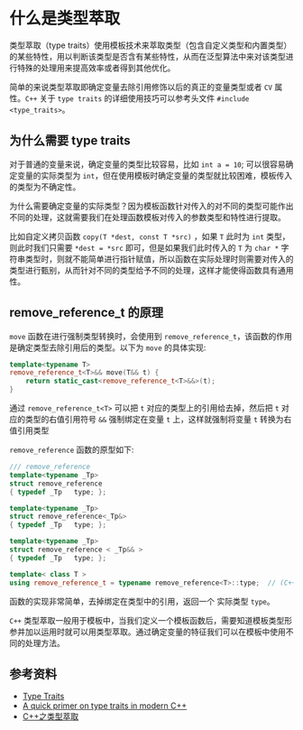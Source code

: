 # 什么是类型萃取

类型萃取（type traits）使用模板技术来萃取类型（包含自定义类型和内置类型）的某些特性，用以判断该类型是否含有某些特性，从而在泛型算法中来对该类型进行特殊的处理用来提高效率或者得到其他优化。

简单的来说类型萃取即确定变量去除引用修饰以后的真正的变量类型或者 `CV` 属性。`C++` 关于 `type traits` 的详细使用技巧可以参考头文件 `#include <type_traits>`。

## 为什么需要 type traits

对于普通的变量来说，确定变量的类型比较容易，比如 `int a = 10`; 可以很容易确定变量的实际类型为 `int`，但在使用模板时确定变量的类型就比较困难，模板传入的类型为不确定性。

为什么需要确定变量的实际类型？因为模板函数针对传入的对不同的类型可能作出不同的处理，这就需要我们在处理函数模板对传入的参数类型和特性进行提取。

比如自定义拷贝函数 `copy(T *dest, const T *src)` ，如果 `T` 此时为 `int` 类型，则此时我们只需要 `*dest = *src` 即可，但是如果我们此时传入的 `T` 为 `char *` 字符串类型时，则就不能简单进行指针赋值，所以函数在实际处理时则需要对传入的类型进行甄别，从而针对不同的类型给予不同的处理，这样才能使得函数具有通用性。

## remove_reference_t 的原理

`move` 函数在进行强制类型转换时，会使用到 `remove_reference_t`，该函数的作用是确定类型去除引用后的类型。以下为 `move` 的具体实现:

```cpp
template<typename T>
remove_reference_t<T>&& move(T&& t) {
    return static_cast<remove_reference_t<T>&&>(t);
}
```

通过 `remove_reference_t<T>` 可以把 `t` 对应的类型上的引用给去掉，然后把 `t` 对应的类型的右值引用符号 `&&` 强制绑定在变量 `t` 上，这样就强制将变量 `t` 转换为右值引用类型

`remove_reference` 函数的原型如下:

```cpp
/// remove_reference
template<typename _Tp>
struct remove_reference
{ typedef _Tp   type; };

template<typename _Tp>
struct remove_reference<_Tp&>
{ typedef _Tp   type; };

template<typename _Tp>
struct remove_reference < _Tp&& >
{ typedef _Tp   type; };

template< class T >
using remove_reference_t = typename remove_reference<T>::type;  // (C++14 起)
```

函数的实现非常简单，去掉绑定在类型中的引用，返回一个 实际类型 `type`。

`C++` 类型萃取一般用于模板中，当我们定义一个模板函数后，需要知道模板类型形参并加以运用时就可以用类型萃取。通过确定变量的特征我们可以在模板中使用不同的处理方法。

## 参考资料

- [Type Traits](https://www.youtube.com/watch?v=eVtLOHoDbTo)
- [A quick primer on type traits in modern C++](https://www.internalpointers.com/post/quick-primer-type-traits-modern-cpp)
- [C++之类型萃取](https://blog.csdn.net/xuzhangze/article/details/78374890)
